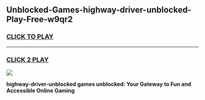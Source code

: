 
## Unblocked-Games-highway-driver-unblocked-Play-Free-w9qr2
<h3>
<a href="https://premium76.site?title=highway-driver-unblocked&ref=19M">CLICK TO PLAY</a></h3>
<hr>

<h3>
<a href="https://premium76.site?title=highway-driver-unblocked&ref=19M">CLICK 2 PLAY</a>
  
</h3>

<a href="https://premium76.site?title=highway-driver-unblocked&ref=19M"><img src="https://clearcache.store/games.png"></a>


**highway-driver-unblocked games unblocked: Your Gateway to Fun and Accessible Online Gaming**
